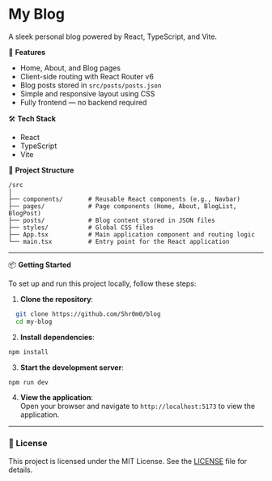 # My Blog
A sleek personal blog powered by React, TypeScript, and Vite.


🚀 **Features**  
- Home, About, and Blog pages  
- Client-side routing with React Router v6  
- Blog posts stored in `src/posts/posts.json`  
- Simple and responsive layout using CSS  
- Fully frontend — no backend required  

🛠 **Tech Stack**  
- React  
- TypeScript  
- Vite  

📂 **Project Structure**
```
/src
│
├── components/       # Reusable React components (e.g., Navbar)
├── pages/            # Page components (Home, About, BlogList, BlogPost)
├── posts/            # Blog content stored in JSON files
├── styles/           # Global CSS files
├── App.tsx           # Main application component and routing logic
└── main.tsx          # Entry point for the React application

```

---



📦 **Getting Started**

To set up and run this project locally, follow these steps:

1. **Clone the repository**:
```bash
  git clone https://github.com/Shr0m0/blog
  cd my-blog
  ```

2. **Install dependencies**:
  ```bash
  npm install
  ```

3. **Start the development server**:
  ```bash
  npm run dev
  ```

4. **View the application**:  
    Open your browser and navigate to `http://localhost:5173` to view the application.

---

### 📜 License

This project is licensed under the MIT License. See the [LICENSE](./LICENSE) file for details.

